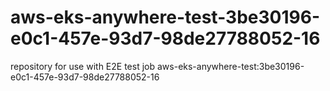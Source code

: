 # aws-eks-anywhere-test-3be30196-e0c1-457e-93d7-98de27788052-16
repository for use with E2E test job aws-eks-anywhere-test:3be30196-e0c1-457e-93d7-98de27788052-16

